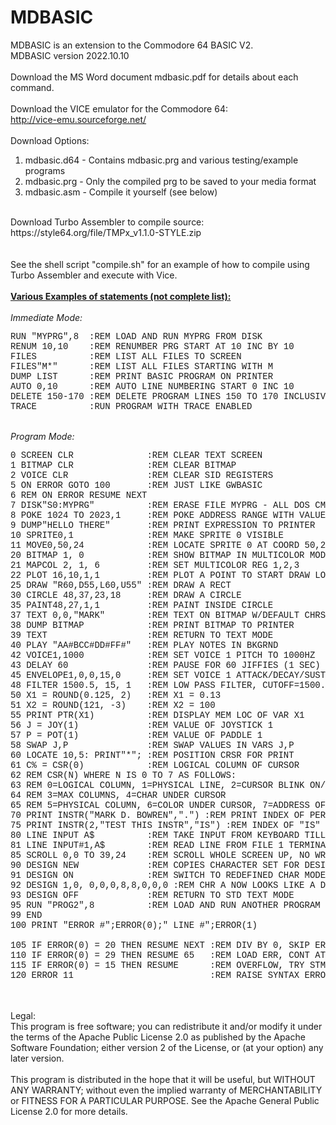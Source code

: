 # MDBASIC
MDBASIC is an extension to the Commodore 64 BASIC V2.<br>
MDBASIC version 2022.10.10<br>
<br>
Download the MS Word document mdbasic.pdf for details about each command.<br>
<br>
Download the VICE emulator for the Commodore 64:<br>
http://vice-emu.sourceforge.net/<br>
<br>
Download Options:<br>
<ol>
<li>mdbasic.d64 - Contains mdbasic.prg and various testing/example programs</li>
<li>mdbasic.prg - Only the compiled prg to be saved to your media format</li>
<li>mdbasic.asm - Compile it yourself (see below)</li>
</ol>
<br>
Download Turbo Assembler to compile source:<br>
https://style64.org/file/TMPx_v1.1.0-STYLE.zip<br>
<br>
<br>
See the shell script "compile.sh" for an example of how to compile using Turbo Assembler and execute with Vice.
<br>
<br>
<u><b>Various Examples of statements (not complete list):</b></u><br>
<br>
<i>Immediate Mode:</i><br>
<pre style="font-family:'Courier New'">
RUN "MYPRG",8  :REM LOAD AND RUN MYPRG FROM DISK
RENUM 10,10    :REM RENUMBER PRG START AT 10 INC BY 10
FILES          :REM LIST ALL FILES TO SCREEN
FILES"M*"      :REM LIST ALL FILES STARTING WITH M
DUMP LIST      :REM PRINT BASIC PROGRAM ON PRINTER
AUTO 0,10      :REM AUTO LINE NUMBERING START 0 INC 10
DELETE 150-170 :REM DELETE PROGRAM LINES 150 TO 170 INCLUSIVELY
TRACE          :RUN PROGRAM WITH TRACE ENABLED
</pre>
<br>
<i>Program Mode:</i><br>
<pre style="font-family:'Courier New'">
0 SCREEN CLR              :REM CLEAR TEXT SCREEN
1 BITMAP CLR              :REM CLEAR BITMAP
2 VOICE CLR               :REM CLEAR SID REGISTERS
5 ON ERROR GOTO 100       :REM JUST LIKE GWBASIC
6 REM ON ERROR RESUME NEXT
7 DISK"S0:MYPRG"          :REM ERASE FILE MYPRG - ALL DOS CMD SUPPORTED
8 POKE 1024 TO 2023,1     :REM POKE ADDRESS RANGE WITH VALUE 1
9 DUMP"HELLO THERE"       :REM PRINT EXPRESSION TO PRINTER
10 SPRITE0,1              :REM MAKE SPRITE 0 VISIBLE
11 MOVE0,50,24            :REM LOCATE SPRITE 0 AT COORD 50,24
20 BITMAP 1, 0            :REM SHOW BITMAP IN MULTICOLOR MODE WITH BLACK BKGD
21 MAPCOL 2, 1, 6         :REM SET MULTICOLOR REG 1,2,3
22 PLOT 16,10,1,1         :REM PLOT A POINT TO START DRAW LOCATION
25 DRAW "R60,D55,L60,U55" :REM DRAW A RECT
30 CIRCLE 48,37,23,18     :REM DRAW A CIRCLE
35 PAINT48,27,1,1         :REM PAINT INSIDE CIRCLE
37 TEXT 0,0,"MARK"        :REM TEXT ON BITMAP W/DEFAULT CHRSET & SIZING
38 DUMP BITMAP            :REM PRINT BITMAP TO PRINTER
39 TEXT                   :REM RETURN TO TEXT MODE
40 PLAY "AA#BCC#DD#FF#"   :REM PLAY NOTES IN BKGRND
42 VOICE1,1000            :REM SET VOICE 1 PITCH TO 1000HZ
43 DELAY 60               :REM PAUSE FOR 60 JIFFIES (1 SEC)
45 ENVELOPE1,0,0,15,0     :REM SET VOICE 1 ATTACK/DECAY/SUSTAIN/RELEASE
48 FILTER 1500.5, 15, 1   :REM LOW PASS FILTER, CUTOFF=1500.5Hz
50 X1 = ROUND(0.125, 2)   :REM X1 = 0.13
51 X2 = ROUND(121, -3)    :REM X2 = 100
55 PRINT PTR(X1)          :REM DISPLAY MEM LOC OF VAR X1
56 J = JOY(1)             :REM VALUE OF JOYSTICK 1
57 P = POT(1)             :REM VALUE OF PADDLE 1
58 SWAP J,P               :REM SWAP VALUES IN VARS J,P
60 LOCATE 10,5: PRINT"*"; :REM POSITION CRSR FOR PRINT
61 C% = CSR(0)            :REM LOGICAL COLUMN OF CURSOR
62 REM CSR(N) WHERE N IS 0 TO 7 AS FOLLOWS:
63 REM 0=LOGICAL COLUMN, 1=PHYSICAL LINE, 2=CURSOR BLINK ON/OFF
64 REM 3=MAX COLUMNS, 4=CHAR UNDER CURSOR
65 REM 5=PHYSICAL COLUMN, 6=COLOR UNDER CURSOR, 7=ADDRESS OF CURSOR LINE
70 PRINT INSTR("MARK D. BOWREN",".") :REM PRINT INDEX OF PERIOD IN STR
75 PRINT INSTR(2,"TEST THIS INSTR","IS") :REM INDEX OF "IS" START AT IDX 2 
80 LINE INPUT A$          :REM TAKE INPUT FROM KEYBOARD TILL ENTER KEY PRESSED
81 LINE INPUT#1,A$        :REM READ LINE FROM FILE 1 TERMINATED BY CR
85 SCROLL 0,0 TO 39,24    :REM SCROLL WHOLE SCREEN UP, NO WRAPPING (DEFAULTS)
90 DESIGN NEW             :REM COPIES CHARACTER SET FOR DESIGN MODE
91 DESIGN ON              :REM SWITCH TO REDEFINED CHAR MODE ON
92 DESIGN 1,0, 0,0,0,8,8,0,0,0 :REM CHR A NOW LOOKS LIKE A DOT
93 DESIGN OFF             :REM RETURN TO STD TEXT MODE
95 RUN "PROG2",8          :REM LOAD AND RUN ANOTHER PROGRAM
99 END
100 PRINT "ERROR #";ERROR(0);" LINE #";ERROR(1)<br>
105 IF ERROR(0) = 20 THEN RESUME NEXT :REM DIV BY 0, SKIP ERRORED STMT
110 IF ERROR(0) = 29 THEN RESUME 65   :REM LOAD ERR, CONT AT LINE 65
115 IF ERROR(0) = 15 THEN RESUME      :REM OVERFLOW, TRY STMT AGAIN
120 ERROR 11                          :REM RAISE SYNTAX ERROR
</pre>
<br>
<br>
<div>Legal:</div>
<div>
This program is free software; you can redistribute it and/or
modify it under the terms of the Apache Public License 2.0 as
published by the Apache Software Foundation; either version 2
of the License, or (at your option) any later version.<br>
<br>
This program is distributed in the hope that it will be useful,
but WITHOUT ANY WARRANTY; without even the implied warranty of
MERCHANTABILITY or FITNESS FOR A PARTICULAR PURPOSE.  See the
Apache General Public License 2.0 for more details.
</div>
